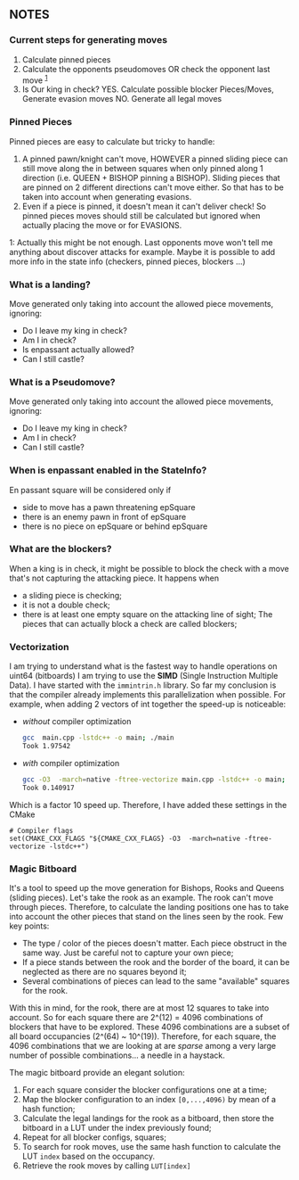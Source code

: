 NOTES
---
### Current steps for generating moves
1. Calculate pinned pieces
1. Calculate the opponents pseudomoves OR check the opponent last move <sup>[1](#myfootnote1)</sup>
1. Is Our king in check? 
YES. Calculate possible blocker Pieces/Moves, Generate evasion moves
NO. Generate all legal moves

### Pinned Pieces
Pinned pieces are easy to calculate but tricky to handle:
1. A pinned pawn/knight can't move, HOWEVER a pinned sliding piece can still move along the in between squares when only pinned along 1 direction (i.e. QUEEN + BISHOP pinning a BISHOP).  Sliding pieces that are pinned on 2 different directions  can't move either. So that has to be taken into account when generating evasions. 
2. Even if a piece is pinned, it doesn't mean it can't deliver check! So pinned pieces moves should still be calculated but ignored when actually placing the move or for EVASIONS.

<a name="myfootnote1">1</a>: Actually this might be not enough. Last opponents move won't tell me anything about discover attacks for example. Maybe it is possible to add more info in the state info (checkers, pinned pieces, blockers ...)
### What is a landing?
Move generated only taking into account the allowed piece movements, ignoring:
* Do I leave my king in check?
* Am I in check?
* Is enpassant actually allowed?
* Can I still castle?

### What is a Pseudomove?
Move generated only taking into account the allowed piece movements, ignoring:
* Do I leave my king in check?
* Am I in check?
* Can I still castle?

### When is enpassant enabled in the StateInfo?
En passant square will be considered only if
* side to move has a pawn threatening epSquare
* there is an enemy pawn in front of epSquare
* there is no piece on epSquare or behind epSquare

### What are the blockers?
When a king is in check, it might be possible to block the check with a move that's not capturing the attacking piece.
It happens when
* a sliding piece is checking;
* it is not a double check;
* there is at least one empty square on the attacking line of sight;
The pieces that can actually block a check are called blockers;

### Vectorization

I am trying to understand what is the fastest way to handle operations on uint64 (bitboards)
I am trying to use the **SIMD** (Single Instruction Multiple Data).
I have started with the `immintrin.h` library. 
So far my conclusion is that the compiler already implements this parallelization when possible.
For example, when adding 2 vectors of int together the speed-up is noticeable:
* *without* compiler optimization
    ```bash
    gcc  main.cpp -lstdc++ -o main; ./main
    Took 1.97542
    ```
* *with* compiler optimization
    ```bash
    gcc -O3  -march=native -ftree-vectorize main.cpp -lstdc++ -o main; ./main
    Took 0.140917
    ```
Which is a factor 10 speed up.
Therefore, I have added these settings in the CMake
```
# Compiler flags
set(CMAKE_CXX_FLAGS "${CMAKE_CXX_FLAGS} -O3  -march=native -ftree-vectorize -lstdc++")
```

### Magic Bitboard
It's a tool to speed up the move generation for Bishops, Rooks and Queens (sliding pieces). Let's take the rook as an example.
The rook can't move through pieces. Therefore, to calculate the landing positions one has to take into account the other pieces that stand on the lines seen by the rook. 
Few key points:
* The type / color of the pieces doesn't matter. Each piece obstruct in the same way. Just be careful not to capture your own piece;
* If a piece stands between the rook and the border of the board, it can be neglected as there are no squares beyond it;
* Several combinations of pieces can lead to the same "available" squares for the rook.


With this in mind, for the rook, there are at most 12 squares to take into account.
So for each square there are 2^(12) = 4096 combinations of blockers that have to be explored. These 4096 combinations are a subset of all board occupancies (2^(64) ~ 10^(19)). Therefore, for each square, the 4096 combinations that we are looking at are *sparse* among a very large number of possible combinations... a needle in a haystack.

The magic bitboard provide an elegant solution:
1. For each square consider the blocker configurations one at a time;
1. Map the blocker configuration to an index `[0,...,4096)` by mean of a hash function;
1. Calculate the legal landings for the rook as a bitboard, then store the bitboard in a LUT under the index previously found;
1. Repeat for all blocker configs, squares;
1. To search for rook moves, use the same hash function to calculate the LUT `index` based on the occupancy. 
1. Retrieve the rook moves by calling `LUT[index]`